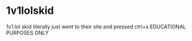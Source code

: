 # 1v1lolskid
1v1.lol skid literally just went to their site and pressed ctrl+s EDUCATIONAL PURPOSES ONLY
